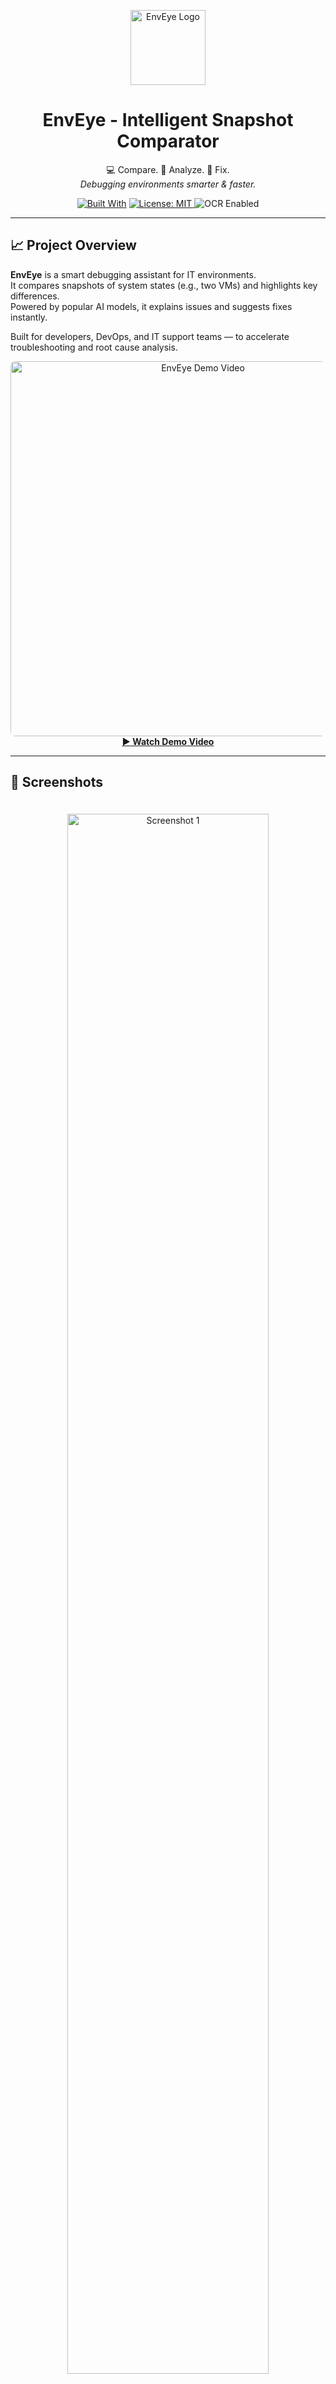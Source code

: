 
<p align="center">
  <img src="https://github.com/usertbera/enveye-v1/blob/main/enveye-dashboard/enveye-frontend/src/assets/logo_96x96.png" alt="EnvEye Logo" width="120" height="120"/>
</p>

<h1 align="center">EnvEye - Intelligent Snapshot Comparator</h1>

<p align="center">
  💻 Compare. 🤔 Analyze. 🚀 Fix. <br/>
  <em>Debugging environments smarter & faster.</em>
</p>

<p align="center">
  <a href="https://github.com/usertbera/enveye-v1"><img alt="Built With" src="https://img.shields.io/badge/Built%20with-React%20%7C%20FastAPI%20%7C%20AI-blue?style=for-the-badge"/></a>
  <a href="https://github.com/usertbera/enveye-v1/blob/main/LICENSE">
  <a href="https://github.com/usertbera/enveye-v1/blob/main/LICENSE">
    <img alt="License: MIT" src="https://img.shields.io/badge/License-MIT-yellow.svg?style=for-the-badge"/>
  </a>
  <img alt="OCR Enabled" src="https://img.shields.io/badge/OCR%20Support-Tesseract-informational?style=for-the-badge"/>
</p>

---

## 📈 Project Overview

**EnvEye** is a smart debugging assistant for IT environments.  
It compares snapshots of system states (e.g., two VMs) and highlights key differences.  
Powered by popular AI models, it explains issues and suggests fixes instantly.

Built for developers, DevOps, and IT support teams — to accelerate troubleshooting and root cause analysis.

<p align="center">
  <a href="https://youtu.be/xwLIr30wqGQ" target="_blank">
    <img src="https://github.com/usertbera/enveye-v1/blob/main/enveye-dashboard/enveye-frontend/src/assets/screenshots/remote_collector.png" alt="EnvEye Demo Video" width="600" style="border-radius: 8px;"/>
    <br>
    <strong>▶️ Watch Demo Video</strong>
  </a>
</p>

---

## 📸 Screenshots

<p align="center">
  <img src="https://github.com/usertbera/enveye-v1/blob/main/enveye-dashboard/enveye-frontend/src/assets/screenshots/remote_collector.png" alt="Screenshot 1" style="margin: 20px 0; width: 80%; max-width: 800px;"/>
</p>
<p align="center">
  <img src="https://github.com/usertbera/enveye-v1/blob/main/enveye-dashboard/enveye-frontend/src/assets/screenshots/snapshot_diff.png" alt="Screenshot 2" style="margin: 20px 0; width: 80%; max-width: 800px;"/>
</p>
<p align="center">
  <img src="https://github.com/usertbera/enveye-v1/blob/main/enveye-dashboard/enveye-frontend/src/assets/screenshots/ai_chat.png" alt="Screenshot 3" style="margin: 20px 0; width: 80%; max-width: 800px;"/>
</p>
<p align="center">
  <img src="https://github.com/usertbera/enveye-v1/blob/main/enveye-dashboard/enveye-frontend/src/assets/screenshots/snaphot_viewer.png" alt="Screenshot 4" style="margin: 20px 0; width: 80%; max-width: 800px;"/>
</p>

---

## 🛠️ EnvEye Architecture Diagram

<p align="center">
  <img src="https://github.com/usertbera/enveye-v1/blob/main/enveye-dashboard/enveye-frontend/src/assets/Architechture_diagram/architechture_diagram.png" alt="EnvEye Architecture Diagram" width="600"/>
</p>

----

## 🏆 Why EnvEye Matters

**EnvEye empowers IT support teams and developers to dramatically reduce Mean Time To Resolution (MTTR)** by automating the discovery of environment-related issues. Instead of manually inspecting configurations, services, DLLs, or logs, teams can rely on EnvEye’s intelligent comparison and AI-powered diagnostics.

### 💡 Real-World Use Case

> A support engineer receives a critical bug report from staging: “It worked yesterday.”  
> Using EnvEye, they instantly compare snapshots from today and yesterday, OCR a provided error screenshot, and get AI-generated insights into the root cause — saving hours of guesswork and back-and-forth debugging.

---

## 🧆 Key Features

- 💾 **Snapshot Collection**: Remote/manual VM snapshot capture.
- 🔍 **DeepDiff Comparison**: Detects changes across OS, DLLs, services, configs.
- 🧠 **AI-Powered Analysis**: Smart diagnosis using popular AI models.
- 🖼️ **Screenshot Debugging**: Upload an error screenshot – OCR extracts the message!
- 📁 **Log Path Support**: Mention a backend-accessible log file path for full AI context.
- 📋 **Clean & Friendly UI**: View, upload, download snapshots effortlessly.
- ✉️ **Error Message Assistance**: Input or upload errors to get pinpointed AI help.

---

## 🚀 Tech Stack

| Layer       | Techs Used                            |
| ----------- | ------------------------------------- |
| Frontend    | React + Vite + TailwindCSS            |
| Backend     | FastAPI (Python)                      |
| AI Model    | OpenAI/Gemini/Perplexity                |
| OCR Engine  | Tesseract OCR (via pytesseract)       |
| Collector   | GO Agent using WinRM/SSH              |
| Diff Engine | DeepDiff (Python)                     |

---

## 🔍 How It Works

1. 📥 **Collect Snapshots**: Capture environment context (services, registry, DLLs, configs).
2. 🔍 **Upload & Compare**: Upload two snapshots to generate a DeepDiff report.
3. 🧾 **Input Error Context** (Optional):
   - Paste an error message
   - Upload a screenshot (auto OCR)
   - Or provide a **log file path** accessible to the backend
4. 🧠 **Request AI Help**: All inputs are sent to AI models for analysis.
5. 🛠️ **Get Solutions**: Receive probable causes and intelligent suggestions.

---

## 🌐 Setup Instructions
Clone the repository https://github.com/usertbera/enveye-v1

### 👉 EnvEye Agent Creation
- Go 1.16 or higher installed

Inside enveye-agent folder run the build_all script

macOS/Linux
```
chmod +x build-all.sh
./build-all.sh
```
Windows (PowerShell)
```
.build-all.ps1
```
Once the script run successfully agents for windows/linux/darwin(mac) will be created in respective folder
```
dist/
├── windows_amd64/enveye-agent.exe
├── linux_amd64/enveye-agent
├── darwin_amd64/enveye-agent
├── darwin_arm64/enveye-agent
```




---

### 👉 EnvEye Dashboard Setup
For Windows:
```
run start_all.bat
```

For Linux/macOS:
```shell
chmod +x start_all.sh
.\start_all.sh
```
**Update config.json file:**
```json
{
  "backend_ip": "http:localhost:8000",
  "agent_paths": {
    "windows": "C:\\dist\\windows_amd64\\enveye-agent.exe",
    "linux": "/home/dist/linux_amd64/enveye-agent",
    "macos": "/Users/yourname/darwin_amd64/enveye-agent"
  },
  "ai": {
    "vendor": "openai",
    "model": "gpt-4"            
  }
}
```

**Environment Variable Required:**
create a .env file in root of the project (enveye-dashboard) and add api keys for the AI model being used
```
  OPENAI_API_KEY //for open ai
  GOOGLE_API_KEY //for google gemini

```
**Optional: Install OCR Dependencies**
```bash
sudo apt install tesseract-ocr         # Linux
brew install tesseract                 # macOS
choco install tesseract                # Windows (via Chocolatey)
```

---

## ⚙️ Setup for Remote Collection

To enable remote snapshot collection:

1. Copy 'dist' folder which was generated during agent creation in remote VM (e.g., `C:\dist\..`), Make sure the path is provided correctly in config.json
   **⚙️ Make the Binary Executable (Linux/macOS)**  
```shell
chmod +x enveye-agent
```
2. On the VM, **run the following script once**:

For Windows:
```
run WinRMFixScript.ps1
```


For Linux/macOS:
```shell
chmod +x SSHFixScript.sh
.\SSHFixScript.sh
```

---

## 📂 Project Structure

```
/enveye-dashboard
  /enveye-frontend     # React frontend (Vite based)
  /enveye-backend      # FastAPI backend
/enveye-agent          # go agent for snapshot collection
```
---
### 🤖➕🧑‍🏫 Feedback-Driven AI (Human-in-the-Loop)

EnvEye isn't just smart — it's learning-friendly.

Every AI explanation can be flagged by the user as inaccurate, making the tool safer and more responsible. This allows for:

- ✅ Human-in-the-loop review of misdiagnoses
- ✅ Transparent debugging and traceability
- ✅ Collection of edge cases for future model improvement

> 🙋‍♂️ **See something wrong? Just flag it.**

---

## ⚡ Limitations

- Large snapshots (>10MB) may slightly slow comparisons.
- AI diagnosis is best-effort — manual validation recommended.
- Log path analysis requires backend to have read access.

---

## 🌈 Future Enhancements

- 🔥 AI-prioritized diff summaries.
- 📦 Batch snapshot comparison support.
- 🪵 Smart log scanning (pattern detection, timestamps, etc.)

---
## 🌩️ Cloud-Native Vision (Roadmap)

As infrastructure continues to evolve toward the cloud, EnvEye is designed to evolve with it. Snapshot-based debugging remains a **critical tool** in modern, distributed systems — and we’re building toward native cloud support.

### 🔭 Planned Cloud Integrations:

| Goal                             | Description |
|----------------------------------|-------------|
| ☁️ **Cloud VM Support**         | Support for snapshot collection from **AWS EC2**, **Azure VMs**, and **GCP Compute Engine** — using native APIs (SSM, Azure RunCommand, etc.) |
| 📦 **Docker & Kubernetes Snapshots** | Capture and compare environment state inside **containers** and **K8s pods** — such as env vars, mounts, and sidecar configs |
| ⚙️ **Cloud Log Integration**     | Fetch relevant logs directly from **CloudWatch**, **Azure Monitor**, or **GCP Logging** when a path or tag is provided |
| 🔁 **GitOps & CI/CD Awareness** | Compare snapshots against known-good state from a GitOps repo or before/after deployment scripts |
| 🧠 **AI Root Cause for Cloud Drift** | Use AI to explain mismatches in multi-region, auto-scaled deployments or ephemeral node pools |

> ✨ Whether it's a Windows VM, a Linux container, or a dynamic microservice — EnvEye will help you debug it faster.

---
## 📅 License

This project is licensed under the **MIT License**. See [LICENSE](./LICENSE) for more details.

---

## 🙏 Acknowledgements

- 🧠 OpenAI, Google, Perplexity 
- ⚡ DeepDiff for intelligent diffing
- 🧾 Tesseract OCR
- ❤️ Open-source community inspirations

---

> Made with passion to simplify IT and DevOps life! 🚀
